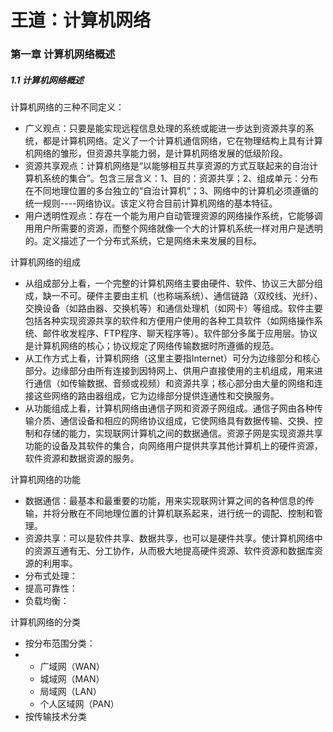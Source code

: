 # 王道：计算机网络

### 第一章 计算机网络概述

##### 1.1 计算机网络概述

计算机网络的三种不同定义：

- 广义观点：只要是能实现远程信息处理的系统或能进一步达到资源共享的系统，都是计算机网络。定义了一个计算机通信网络，它在物理结构上具有计算机网络的雏形，但资源共享能力弱，是计算机网络发展的低级阶段。
- 资源共享观点：计算机网络是“以能够相互共享资源的方式互联起来的自治计算机系统的集合”。包含三层含义：1、目的：资源共享；2、组成单元：分布在不同地理位置的多台独立的“自治计算机”；3、网络中的计算机必须遵循的统一规则----网络协议。该定义符合目前计算机网络的基本特征。
- 用户透明性观点：存在一个能为用户自动管理资源的网络操作系统，它能够调用用户所需要的资源，而整个网络就像一个大的计算机系统一样对用户是透明的。定义描述了一个分布式系统，它是网络未来发展的目标。

计算机网络的组成

- 从组成部分上看，一个完整的计算机网络主要由硬件、软件、协议三大部分组成，缺一不可。硬件主要由主机（也称端系统）、通信链路（双绞线、光纤）、交换设备（如路由器、交换机等）和通信处理机（如网卡）等组成。软件主要包括各种实现资源共享的软件和方便用户使用的各种工具软件（如网络操作系统、邮件收发程序、FTP程序、聊天程序等）。软件部分多属于应用层。协议是计算机网络的核心；协议规定了网络传输数据时所遵循的规范。
- 从工作方式上看，计算机网络（这里主要指Internet）可分为边缘部分和核心部分。边缘部分由所有连接到因特网上、供用户直接使用的主机组成，用来进行通信（如传输数据、音频或视频）和资源共享；核心部分由大量的网络和连接这些网络的路由器组成，它为边缘部分提供连通性和交换服务。
- 从功能组成上看，计算机网络由通信子网和资源子网组成。通信子网由各种传输介质、通信设备和相应的网络协议组成，它使网络具有数据传输、交换、控制和存储的能力，实现联网计算机之间的数据通信。资源子网是实现资源共享功能的设备及其软件的集合，向网络用户提供共享其他计算机上的硬件资源，软件资源和数据资源的服务。

计算机网络的功能

- 数据通信：最基本和最重要的功能，用来实现联网计算之间的各种信息的传输，并将分散在不同地理位置的计算机联系起来，进行统一的调配、控制和管理。
- 资源共享：可以是软件共享、数据共享，也可以是硬件共享。使计算机网络中的资源互通有无、分工协作，从而极大地提高硬件资源、软件资源和数据库资源的利用率。
- 分布式处理：
- 提高可靠性：
- 负载均衡：

计算机网络的分类

- 按分布范围分类：
- - 广域网（WAN）
  - 城域网（MAN）
  - 局域网（LAN）
  - 个人区域网（PAN）
- 按传输技术分类